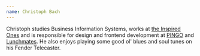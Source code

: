 ```yaml
---
name: Christoph Bach
---
```

Christoph studies Business Information Systems, works at [the Inspired Ones](https://the-inspired-ones.de) and is responsible for design and frontend development at [PINGO](http://trypingo.com) and [Lunchmates](https://lunchmates.org). He also enjoys playing some good ol' blues and soul tunes on his Fender Telecaster.

